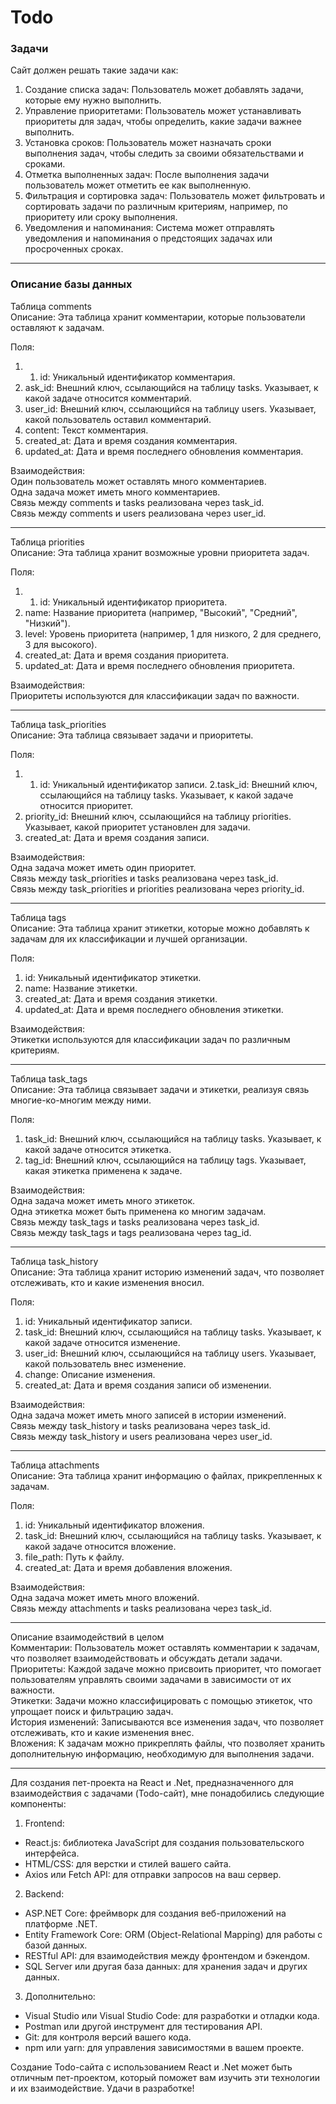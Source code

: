# Todo

### Задачи
Сайт должен решать такие задачи как: 
1. Создание списка задач: Пользователь может добавлять задачи, которые ему нужно выполнить. 
2. Управление приоритетами: Пользователь может устанавливать приоритеты для задач, чтобы определить, какие задачи важнее выполнить. 
3. Установка сроков: Пользователь может назначать сроки выполнения задач, чтобы следить за своими обязательствами и сроками. 
4. Отметка выполненных задач: После выполнения задачи пользователь может отметить ее как выполненную. 
5. Фильтрация и сортировка задач: Пользователь может фильтровать и сортировать задачи по различным критериям, например, по приоритету или сроку выполнения. 
6. Уведомления и напоминания: Система может отправлять уведомления и напоминания о предстоящих задачах или просроченных сроках.  

-----------------------------------------------------------------------------------------
### Описание базы данных

Таблица comments  
Описание: Эта таблица хранит комментарии, которые пользователи оставляют к задачам.

Поля:  
1. 1. id: Уникальный идентификатор комментария.
2. ask_id: Внешний ключ, ссылающийся на таблицу tasks. Указывает, к какой задаче относится комментарий.
3. user_id: Внешний ключ, ссылающийся на таблицу users. Указывает, какой пользователь оставил комментарий.
4. content: Текст комментария.
5. created_at: Дата и время создания комментария.
6. updated_at: Дата и время последнего обновления комментария.

Взаимодействия:   
Один пользователь может оставлять много комментариев.  
Одна задача может иметь много комментариев.  
Связь между comments и tasks реализована через task_id.  
Связь между comments и users реализована через user_id.

-----------------------------------------------------------------------------------------
Таблица priorities  
Описание: Эта таблица хранит возможные уровни приоритета задач.  

Поля:  
1. 1. id: Уникальный идентификатор приоритета.
2. name: Название приоритета (например, "Высокий", "Средний", "Низкий").
3. level: Уровень приоритета (например, 1 для низкого, 2 для среднего, 3 для высокого).
4. created_at: Дата и время создания приоритета.
5. updated_at: Дата и время последнего обновления приоритета.

Взаимодействия:  
Приоритеты используются для классификации задач по важности.

-----------------------------------------------------------------------------------------
Таблица task_priorities  
Описание: Эта таблица связывает задачи и приоритеты.  

Поля:  
1. 1. id: Уникальный идентификатор записи.
2.task_id: Внешний ключ, ссылающийся на таблицу tasks. Указывает, к какой задаче относится приоритет.
3. priority_id: Внешний ключ, ссылающийся на таблицу priorities. Указывает, какой приоритет установлен для задачи.
4. created_at: Дата и время создания записи.  

Взаимодействия:  
Одна задача может иметь один приоритет.   
Связь между task_priorities и tasks реализована через task_id.  
Связь между task_priorities и priorities реализована через priority_id.  

-----------------------------------------------------------------------------------------
Таблица tags  
Описание: Эта таблица хранит этикетки, которые можно добавлять к задачам для их классификации и лучшей организации.  

Поля:
1. id: Уникальный идентификатор этикетки.  
2. name: Название этикетки.  
3. created_at: Дата и время создания этикетки.  
4. updated_at: Дата и время последнего обновления этикетки.

Взаимодействия:  
Этикетки используются для классификации задач по различным критериям.  

-----------------------------------------------------------------------------------------
Таблица task_tags  
Описание: Эта таблица связывает задачи и этикетки, реализуя связь многие-ко-многим между ними.  

Поля:
1. task_id: Внешний ключ, ссылающийся на таблицу tasks. Указывает, к какой задаче относится этикетка.
2. tag_id: Внешний ключ, ссылающийся на таблицу tags. Указывает, какая этикетка применена к задаче.

Взаимодействия:  
Одна задача может иметь много этикеток.  
Одна этикетка может быть применена ко многим задачам.  
Связь между task_tags и tasks реализована через task_id.  
Связь между task_tags и tags реализована через tag_id.  

-----------------------------------------------------------------------------------------
Таблица task_history  
Описание: Эта таблица хранит историю изменений задач, что позволяет отслеживать, кто и какие изменения вносил.  

Поля:
1. id: Уникальный идентификатор записи.
2. task_id: Внешний ключ, ссылающийся на таблицу tasks. Указывает, к какой задаче относится изменение.
3. user_id: Внешний ключ, ссылающийся на таблицу users. Указывает, какой пользователь внес изменение.
4. change: Описание изменения.
5. created_at: Дата и время создания записи об изменении.

Взаимодействия:  
Одна задача может иметь много записей в истории изменений.  
Связь между task_history и tasks реализована через task_id.  
Связь между task_history и users реализована через user_id.  

-----------------------------------------------------------------------------------------
Таблица attachments  
Описание: Эта таблица хранит информацию о файлах, прикрепленных к задачам.  

Поля:
1. id: Уникальный идентификатор вложения.
2. task_id: Внешний ключ, ссылающийся на таблицу tasks. Указывает, к какой задаче относится вложение.
3. file_path: Путь к файлу.
4. created_at: Дата и время добавления вложения.

Взаимодействия:  
Одна задача может иметь много вложений.  
Связь между attachments и tasks реализована через task_id.  

-----------------------------------------------------------------------------------------
Описание взаимодействий в целом  
Комментарии: Пользователь может оставлять комментарии к задачам, что позволяет взаимодействовать и обсуждать детали задачи.  
Приоритеты: Каждой задаче можно присвоить приоритет, что помогает пользователям управлять своими задачами в зависимости от их важности.  
Этикетки: Задачи можно классифицировать с помощью этикеток, что упрощает поиск и фильтрацию задач.  
История изменений: Записываются все изменения задач, что позволяет отслеживать, кто и какие изменения внес.  
Вложения: К задачам можно прикреплять файлы, что позволяет хранить дополнительную информацию, необходимую для выполнения задачи.  

-----------------------------------------------------------------------------------------

Для создания пет-проекта на React и .Net, предназначенного для взаимодействия с задачами (Todo-сайт), мне понадобились следующие компоненты:  
 
1. Frontend: 
- React.js: библиотека JavaScript для создания пользовательского интерфейса. 
- HTML/CSS: для верстки и стилей вашего сайта. 
- Axios или Fetch API: для отправки запросов на ваш сервер. 
 
2. Backend: 
- ASP.NET Core: фреймворк для создания веб-приложений на платформе .NET. 
- Entity Framework Core: ORM (Object-Relational Mapping) для работы с базой данных. 
- RESTful API: для взаимодействия между фронтендом и бэкендом. 
- SQL Server или другая база данных: для хранения задач и других данных. 
 
3. Дополнительно: 
- Visual Studio или Visual Studio Code: для разработки и отладки кода. 
- Postman или другой инструмент для тестирования API. 
- Git: для контроля версий вашего кода. 
- npm или yarn: для управления зависимостями в вашем проекте. 
 
Создание Todo-сайта с использованием React и .Net может быть отличным пет-проектом, который поможет вам изучить эти технологии и их взаимодействие. Удачи в разработке!